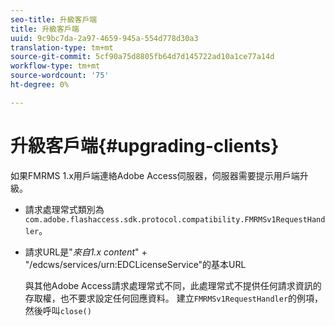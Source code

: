 ```yaml
---
seo-title: 升級客戶端
title: 升級客戶端
uuid: 9c9bc7da-2a97-4659-945a-554d778d30a3
translation-type: tm+mt
source-git-commit: 5cf90a75d8805fb64d7d145722ad10a1ce77a14d
workflow-type: tm+mt
source-wordcount: '75'
ht-degree: 0%

---
```



# 升級客戶端{#upgrading-clients}

如果FMRMS 1.x用戶端連絡Adobe Access伺服器，伺服器需要提示用戶端升級。

* 請求處理常式類別為`com.adobe.flashaccess.sdk.protocol.compatibility.FMRMSv1RequestHandler`。
* 請求URL是&quot;*來自1.x content*&quot; + &quot;/edcws/services/urn:EDCLicenseService&quot;的基本URL

   與其他Adobe Access請求處理常式不同，此處理常式不提供任何請求資訊的存取權，也不要求設定任何回應資料。 建立`FMRMSv1RequestHandler`的例項，然後呼叫`close()`